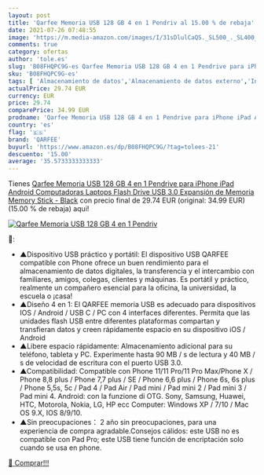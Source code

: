 ```yaml
---
layout: post
title: 'Qarfee Memoria USB 128 GB 4 en 1 Pendriv al 15.00 % de rebaja'
date: 2021-07-26 07:48:55
image: 'https://m.media-amazon.com/images/I/31sDlulCaQS._SL500_._SL400_.jpg'
comments: true
category: ofertas
author: 'tole.es'
slug: 'B08FHQPC9G-es Qarfee Memoria USB 128 GB 4 en 1 Pendrive para iPhone iPad...'
sku: 'B08FHQPC9G-es'
tags: [ 'Almacenamiento de datos','Almacenamiento de datos externo','Informática','Memorias USB','android','qarfee', ]
actualPrice: 29.74 EUR
currency: EUR
price: 29.74
comparePrice: 34.99 EUR
prodname: 'Qarfee Memoria USB 128 GB 4 en 1 Pendrive para iPhone iPad Android Computadoras Laptops Flash Drive USB 3.0 Expansión de Memoria Memory Stick - Black'
country: 'es'
flag: '🇪🇸'
brand: 'QARFEE'
buyurl: 'https://www.amazon.es/dp/B08FHQPC9G/?tag=tolees-21'
descuento: '15.00'
average: '35.5733333333333'
---
```


Tienes [Qarfee Memoria USB 128 GB 4 en 1 Pendrive para iPhone iPad Android Computadoras Laptops Flash Drive USB 3.0 Expansión de Memoria Memory Stick - Black](https://www.amazon.es/dp/B08FHQPC9G/?tag=tolees-21) con precio final de  29.74 EUR (original: 34.99 EUR) (15.00 %  de rebaja) aqui!

[![Qarfee Memoria USB 128 GB 4 en 1 Pendriv](https://m.media-amazon.com/images/I/31sDlulCaQS._SL500_._SL400_.jpg)](https://www.amazon.es/dp/B08FHQPC9G/?tag=tolees-21)

🔎:

- ▲Dispositivo USB práctico y portátil: El dispositivo USB QARFEE compatible con Phone ofrece un buen rendimiento para el almacenamiento de datos digitales, la transferencia y el intercambio con familiares, amigos, colegas, clientes y máquinas. Es portátil y práctico, realmente un compañero esencial para la oficina, la universidad, la escuela o ¡casa!
- ▲Diseño 4 en 1: El QARFEE memoria USB es adecuado para dispositivos IOS / Android / USB C / PC con 4 interfaces diferentes. Permita que las unidades flash USB entre diferentes plataformas compartan y transfieran datos y creen rápidamente espacio en su dispositivo iOS / Android
- ▲Libere espacio rápidamente: Almacenamiento adicional para su teléfono, tableta y PC. Experimente hasta 90 MB / s de lectura y 40 MB / s de velocidad de escritura con el puerto USB 3.0.
- ▲Compatibilidad: Compatible con Phone 11/11 Pro/11 Pro Max/Phone X / Phone 8,8 plus / Phone 7,7 plus / SE / Phone 6,6 plus / Phone 6s, 6s plus / Phone 5,5s, 5c / Pad 4 / Pad Air / Pad mini / Pad mini 2 / Pad mini 3 / Pad mini 4. Android: con la funzione di OTG. Sony, Samsung, Huawei, HTC, Motorola, Nokia, LG, HP ecc Computer: Windows XP / 7/10 / Mac OS 9.X, IOS 8/9/10.
- ▲Sin preocupaciones： 2 año sin preocupaciones, para una experiencia de compra agradable.Consejos cálidos: este USB no es compatible con Pad Pro; este USB tiene función de encriptación solo cuando se usa en phone.

[🛒 Comprar!!!](https://www.amazon.es/dp/B08FHQPC9G/?tag=tolees-21)
